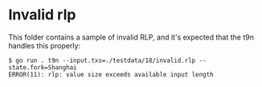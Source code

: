 # Invalid rlp

This folder contains a sample of invalid RLP, and it's expected
that the t9n handles this properly: 

```
$ go run . t9n --input.txs=./testdata/18/invalid.rlp --state.fork=Shanghai 
ERROR(11): rlp: value size exceeds available input length
```